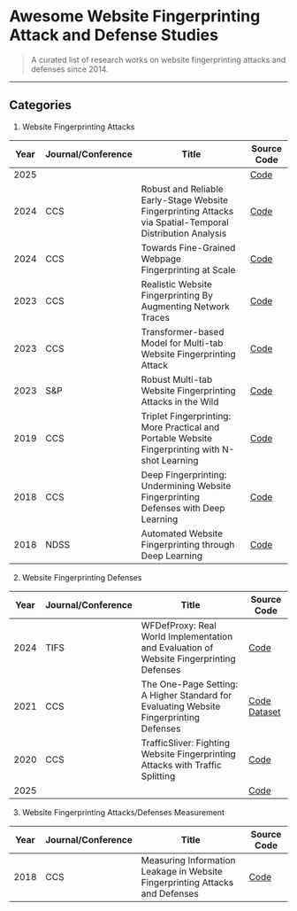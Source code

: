 # Awesome Website Fingerprinting Attack and Defense Studies
> A curated list of research works on website fingerprinting attacks and defenses since 2014.

----

## Categories

1. Website Fingerprinting Attacks

| Year | Journal/Conference | Title | Source Code |
|------|--------|--------------------------------------------------|---|
| 2025 | | | [Code]() |
| 2024 | CCS | Robust and Reliable Early-Stage Website Fingerprinting Attacks via Spatial-Temporal Distribution Analysis | [Code](https://github.com/Xinhao-Deng/Website-Fingerprinting-Library) |
| 2024 | CCS | Towards Fine-Grained Webpage Fingerprinting at Scale | [Code](https://zenodo.org/records/13383332) |
| 2023 | CCS | Realistic Website Fingerprinting By Augmenting Network Traces | [Code](https://github.com/SPIN-UMass/Realistic-Website-Fingerprinting-By-Augmenting-Network-Traces) |
| 2023 | CCS | Transformer-based Model for Multi-tab Website Fingerprinting Attack | [Code](https://github.com/jzx-bupt/TMWF) |
| 2023 | S&P | Robust Multi-tab Website Fingerprinting Attacks in the Wild | [Code](https://github.com/Xinhao-Deng/Multitab-WF-Datasets) |
| 2019 | CCS | Triplet Fingerprinting: More Practical and Portable Website Fingerprinting with N-shot Learning | [Code](https://github.com/triplet-fingerprinting/tf) |
| 2018 | CCS | Deep Fingerprinting: Undermining Website Fingerprinting Defenses with Deep Learning | [Code](https://github.com/deep-fingerprinting/df) |
| 2018 | NDSS | Automated Website Fingerprinting through Deep Learning | [Code](https://github.com/DistriNet/DLWF) |

2. Website Fingerprinting Defenses

| Year | Journal/Conference | Title | Source Code |
|------|--------|--------------------------------------------------|---|
| 2024 | TIFS | WFDefProxy: Real World Implementation and Evaluation of Website Fingerprinting Defenses | [Code](https://github.com/websitefingerprinting/wfdef) |
| 2021 | CCS | The One-Page Setting: A Higher Standard for Evaluating Website Fingerprinting Defenses | [Code](https://www.cs.sfu.ca/~taowang/wf/Wa-binary.zip) [Dataset](https://www.cs.sfu.ca/~taowang/wf/20000.zip) |
| 2020 | CCS | TrafficSliver: Fighting Website Fingerprinting Attacks with Traffic Splitting | [Code](https://github.com/TrafficSliver) |
| 2025 | | | [Code]() |

3. Website Fingerprinting Attacks/Defenses Measurement

| Year | Journal/Conference | Title | Source Code |
|------|--------|--------------------------------------------------|---|
| 2018 | CCS | Measuring Information Leakage in Website Fingerprinting Attacks and Defenses | [Code](https://github.com/s0irrlor7m/InfoLeakWebsiteFingerprint) |
